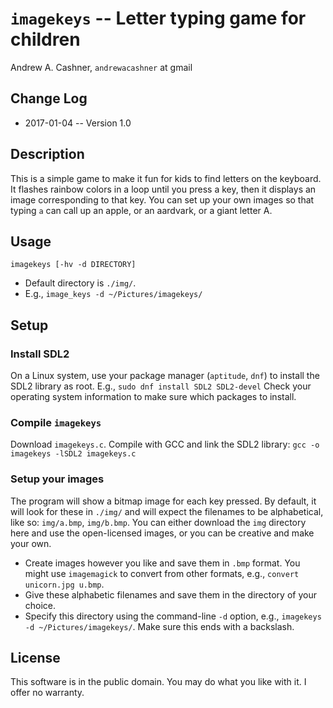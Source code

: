 # `imagekeys` -- Letter typing game for children

Andrew A. Cashner, `andrewacashner` at gmail

## Change Log

* 2017-01-04 -- Version 1.0

## Description

This is a simple game to make it fun for kids to find letters on the keyboard.
It flashes rainbow colors in a loop until you press a key, then it displays
an image corresponding to that key.
You can set up your own images so that typing `a` can call up an apple, or an 
aardvark, or a giant letter A.

## Usage

`imagekeys [-hv -d DIRECTORY]`

* Default directory is `./img/`.
* E.g., `image_keys -d ~/Pictures/imagekeys/`

## Setup 

### Install SDL2

On a Linux system, use your package manager (`aptitude`, `dnf`) to install 
the SDL2 library as root. E.g., `sudo dnf install SDL2 SDL2-devel`
Check your operating system information to make sure which packages to install.

### Compile `imagekeys`

Download `imagekeys.c`.
Compile with GCC and link the SDL2 library: `gcc -o imagekeys -lSDL2 imagekeys.c`

### Setup your images

The program will show a bitmap image for each key pressed.
By default, it will look for these in `./img/` and will expect the filenames to be
alphabetical, like so: `img/a.bmp`, `img/b.bmp`.
You can either download the `img` directory here and use the open-licensed images,
or you can be creative and make your own.

* Create images however you like and save them in `.bmp` format. You might use `imagemagick` to convert from other formats, e.g., `convert unicorn.jpg u.bmp`.
* Give these alphabetic filenames and save them in the directory of your choice.
* Specify this directory using the command-line `-d` option, e.g., `imagekeys -d ~/Pictures/imagekeys/`. Make sure this ends with a backslash.

## License

This software is in the public domain.
You may do what you like with it.
I offer no warranty.


